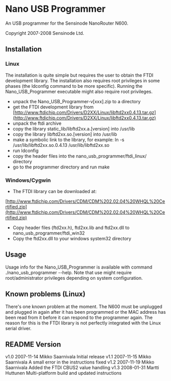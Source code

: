 Nano USB Programmer
===================

An USB programmer for the Sensinode NanoRouter N600.

Copyright 2007-2008 Sensinode Ltd.

Installation
------------

### Linux

The installation is quite simple but requires the user to obtain the FTDI
development library. The installation also requires root privileges in some
phases (the ldconfig command to be more specific). Running the
Nano_USB_Programmer executable might also require root privileges.

- unpack the Nano_USB_Programmer-v[xxx].zip to a directory
- get the FTDI development library from
  [http://www.ftdichip.com/Drivers/D2XX/Linux/libftd2xx0.4.13.tar.gz](http://www.ftdichip.com/Drivers/D2XX/Linux/libftd2xx0.4.13.tar.gz)
- unpack the ftdi archive
- copy the library static_lib/libftd2xx.a.[version] into /usr/lib
- copy the library libftd2xx.so.[version] into /usr/lib
- make a symbolic link to the library, for example: ln -s
  /usr/lib/libftd2xx.so.0.4.13 /usr/lib/libftd2xx.so
- run ldconfig
- copy the header files into the nano_usb_programmer/ftdi_linux/ directory
- go to the programmer directory and run make

### Windows/Cygwin

- The FTDI library can be downloaded at:

[http://www.ftdichip.com/Drivers/CDM/CDM%202.02.04%20WHQL%20Certified.zip](http://www.ftdichip.com/Drivers/CDM/CDM%202.02.04%20WHQL%20Certified.zip)

- Copy header files (ftd2xx.h), ftd2xx.lib and ftd2xx.dll to nano_usb_programmer/ftdi_win32
- Copy the ftd2xx.dll to your windows system32 directory

Usage
-----

Usage info for the Nano_USB_Programmer is available with command
./nano_usb_programmer --help. Note that use might require root/administrator
privileges depending on system configuration.

Known problems (Linux)
----------------------

There's one known problem at the moment. The N600 must be unplugged and plugged
in again after it has been programmed or the MAC address has been read from it
before it can respond to the programmer again. The reason for this is the FTDI
library is not perfectly integrated with the Linux serial driver.

README Version
--------------

v1.0    2007-11-14  Mikko Saarnivala   Initial release
v1.1    2007-11-15  Mikko Saarnivala   A small error in the instructions fixed
v1.2    2007-11-19  Mikko Saarnivala   Added the FTDI CBUS2 value handling
v1.3    2008-01-31  Martti Huttunen    Multi-platform build and updated instructions
